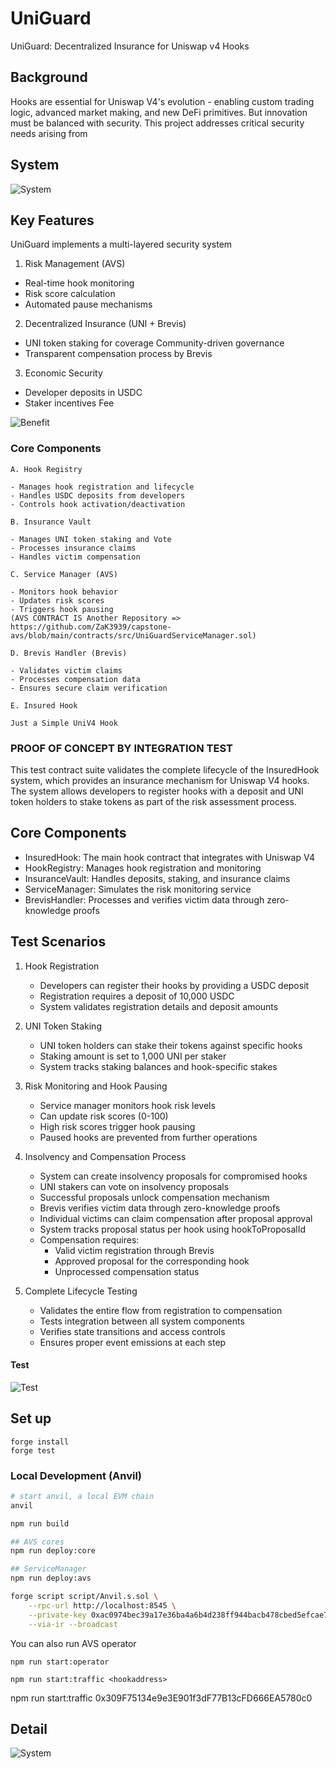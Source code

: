 # UniGuard

UniGuard: Decentralized Insurance for Uniswap v4 Hooks

## Background

Hooks are essential for Uniswap V4's evolution - enabling custom trading logic, advanced market making, and new DeFi
primitives. But innovation must be balanced with security. This project addresses critical security needs arising from

## System

![System](./flow.png)

## Key Features

UniGuard implements a multi-layered security system

1. Risk Management (AVS)

- Real-time hook monitoring
- Risk score calculation
- Automated pause mechanisms

2. Decentralized Insurance (UNI + Brevis)

- UNI token staking for coverage Community-driven governance
- Transparent compensation process by Brevis

3. Economic Security

- Developer deposits in USDC
- Staker incentives Fee

![Benefit](./Benefits.png)

### Core Components

```
A. Hook Registry

- Manages hook registration and lifecycle
- Handles USDC deposits from developers
- Controls hook activation/deactivation

B. Insurance Vault

- Manages UNI token staking and Vote
- Processes insurance claims
- Handles victim compensation

C. Service Manager (AVS)

- Monitors hook behavior
- Updates risk scores
- Triggers hook pausing
(AVS CONTRACT IS Another Repository =>
https://github.com/ZaK3939/capstone-avs/blob/main/contracts/src/UniGuardServiceManager.sol)

D. Brevis Handler (Brevis)

- Validates victim claims
- Processes compensation data
- Ensures secure claim verification

E. Insured Hook

Just a Simple UniV4 Hook
```

### PROOF OF CONCEPT BY INTEGRATION TEST

This test contract suite validates the complete lifecycle of the InsuredHook system, which provides an insurance
mechanism for Uniswap V4 hooks. The system allows developers to register hooks with a deposit and UNI token holders to
stake tokens as part of the risk assessment process.

## Core Components

- InsuredHook: The main hook contract that integrates with Uniswap V4
- HookRegistry: Manages hook registration and monitoring
- InsuranceVault: Handles deposits, staking, and insurance claims
- ServiceManager: Simulates the risk monitoring service
- BrevisHandler: Processes and verifies victim data through zero-knowledge proofs

## Test Scenarios

1. Hook Registration

   - Developers can register their hooks by providing a USDC deposit
   - Registration requires a deposit of 10,000 USDC
   - System validates registration details and deposit amounts

2. UNI Token Staking

   - UNI token holders can stake their tokens against specific hooks
   - Staking amount is set to 1,000 UNI per staker
   - System tracks staking balances and hook-specific stakes

3. Risk Monitoring and Hook Pausing

   - Service manager monitors hook risk levels
   - Can update risk scores (0-100)
   - High risk scores trigger hook pausing
   - Paused hooks are prevented from further operations

4. Insolvency and Compensation Process

   - System can create insolvency proposals for compromised hooks
   - UNI stakers can vote on insolvency proposals
   - Successful proposals unlock compensation mechanism
   - Brevis verifies victim data through zero-knowledge proofs
   - Individual victims can claim compensation after proposal approval
   - System tracks proposal status per hook using hookToProposalId
   - Compensation requires:
     - Valid victim registration through Brevis
     - Approved proposal for the corresponding hook
     - Unprocessed compensation status

5. Complete Lifecycle Testing
   - Validates the entire flow from registration to compensation
   - Tests integration between all system components
   - Verifies state transitions and access controls
   - Ensures proper event emissions at each step

#### Test

![Test](./test.png)

## Set up

```
forge install
forge test
```

### Local Development (Anvil)

```bash
# start anvil, a local EVM chain
anvil

npm run build

## AVS cores
npm run deploy:core

## ServiceManager
npm run deploy:avs

forge script script/Anvil.s.sol \
    --rpc-url http://localhost:8545 \
    --private-key 0xac0974bec39a17e36ba4a6b4d238ff944bacb478cbed5efcae784d7bf4f2ff80 \
    --via-ir --broadcast

```

You can also run AVS operator

```
npm run start:operator

npm run start:traffic <hookaddress>
```

npm run start:traffic 0x309F75134e9e3E901f3dF77B13cFD666EA5780c0

## Detail

![System](./uniguard.png)
